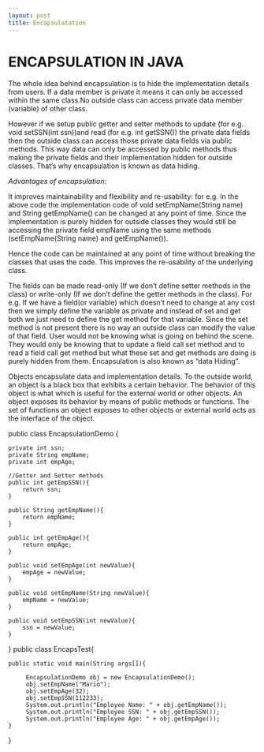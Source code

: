 ```yaml
---
layout: post
title: Encapsulatation
---
```


# ENCAPSULATION IN JAVA

The whole idea behind encapsulation is to hide the implementation details from users. 
If a data member is private it means it can only be accessed within the same class.No outside class can access private data
member (variable) of other class.

However if we setup public getter and setter methods to update (for e.g. void setSSN(int ssn))and read (for e.g.  int getSSN()) the private data fields then the outside class can access those private data fields via public methods. This way data can only be accessed by public methods thus making the private fields and their implementation hidden for outside classes. That’s why encapsulation is known as data hiding.

*Advantages of encapsulation:*

It improves maintainability and flexibility and re-usability: for e.g. In the above code the implementation code of void setEmpName(String name) and String getEmpName() can be changed at any point of time. Since the implementation is purely hidden for outside classes they would still be accessing the private field empName using the same methods (setEmpName(String name) and getEmpName()). 

Hence the code can be maintained at any point of time without breaking the classes that uses the code. This improves the re-usability of the underlying class.

The fields can be made read-only (If we don’t define setter methods in the class) or write-only (If we don’t define the getter methods in the class). For e.g. If we have a field(or variable) which doesn’t need to change at any cost then we simply define the variable as private and instead of set and get both we just need to define the get method for that variable. Since the set method is not present there is no way an outside class can modify the value of that field.
User would not be knowing what is going on behind the scene. They would only be knowing that to update a field call set method and to read a field call get method but what these set and get methods are doing is purely hidden from them.
Encapsulation is also known as “data Hiding”.

Objects encapsulate data and implementation details. To the outside world, an object is a black box that exhibits a certain behavior.
The behavior of this object is what which is useful for the external world or other objects.
An object exposes its behavior by means of public methods or functions.
The set of functions an object exposes to other objects or external world acts as the interface of the object.

public class EncapsulationDemo {

    private int ssn;
    private String empName;
    private int empAge;

    //Getter and Setter methods
    public int getEmpSSN(){
        return ssn;
    }

    public String getEmpName(){
        return empName;
    }

    public int getEmpAge(){
        return empAge;
    }

    public void setEmpAge(int newValue){
        empAge = newValue;
    }

    public void setEmpName(String newValue){
        empName = newValue;
    }

    public void setEmpSSN(int newValue){
        ssn = newValue;
    }
}
public class EncapsTest{

    public static void main(String args[]){
    
         EncapsulationDemo obj = new EncapsulationDemo();
         obj.setEmpName("Mario");
         obj.setEmpAge(32);
         obj.setEmpSSN(112233);
         System.out.println("Employee Name: " + obj.getEmpName());
         System.out.println("Employee SSN: " + obj.getEmpSSN());
         System.out.println("Employee Age: " + obj.getEmpAge());
    } 
}


